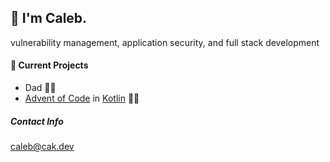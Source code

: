 ## 👋 I'm Caleb.

vulnerability management, application security, and full stack development

#### 🚀 Current Projects

- Dad 👶👧
- [Advent of Code](https://adventofcode.com) in [Kotlin](https://github.com/cak/advent-of-code-2023) 🎄🎅

##### Contact Info
caleb@cak.dev
